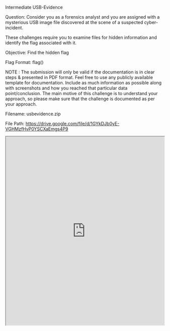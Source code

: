 Intermediate
USB-Evidence 

Question:
Consider you as a forensics analyst and you are assigned with a mysterious USB image file discovered at the scene of a suspected cyber-incident. 

These challenges require you to examine files for hidden information and identify the flag associated with it.

Objective: Find the hidden flag 

Flag Format: flag()

NOTE :
The submission will only be valid if the documentation is in clear steps & presented in PDF format. Feel free to use any publicly available template for documentation.
Include as much information as possible along with screenshots and how you reached that particular data point/conclusion. The main motive of this challenge is to understand your approach, so please make sure that the challenge is documented as per your approach.

Filename: usbevidence.zip

File Path: https://drive.google.com/file/d/1GYkDJb0yE-VGHMzfHvP0YSCXaEmgs4P9 


<iframe src="https://github.com/bitz-1/Forensics-CTF-USB-Eviden/blob/main/USB%20Evidence%20Forensics%20CTF%20Report_Apurv.pdf" width="100%" height="600px"></iframe>


